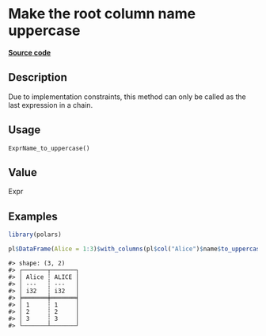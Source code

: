 

# Make the root column name uppercase

[**Source code**](https://github.com/pola-rs/r-polars/tree/1fd6c01b862685c50e295d9b2ef690a69c3a7963/R/expr__name.R#L106)

## Description

Due to implementation constraints, this method can only be called as the
last expression in a chain.

## Usage

<pre><code class='language-R'>ExprName_to_uppercase()
</code></pre>

## Value

Expr

## Examples

``` r
library(polars)

pl$DataFrame(Alice = 1:3)$with_columns(pl$col("Alice")$name$to_uppercase())
```

    #> shape: (3, 2)
    #> ┌───────┬───────┐
    #> │ Alice ┆ ALICE │
    #> │ ---   ┆ ---   │
    #> │ i32   ┆ i32   │
    #> ╞═══════╪═══════╡
    #> │ 1     ┆ 1     │
    #> │ 2     ┆ 2     │
    #> │ 3     ┆ 3     │
    #> └───────┴───────┘

